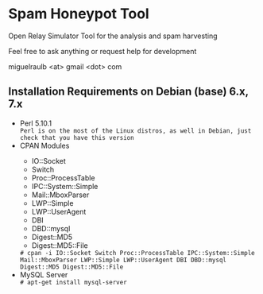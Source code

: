 <h1>Spam Honeypot Tool</h1>

Open Relay Simulator Tool for the analysis and spam harvesting

Feel free to ask anything or request help for development

miguelraulb &lt;at&gt; gmail &lt;dot&gt; com

<h2>Installation Requirements on Debian (base) 6.x, 7.x</h2>
<ul>
	<li>Perl 5.10.1</li>
	<code>Perl is on the most of the Linux distros, as well in Debian, just check that you have this version</code>
	<li>CPAN Modules</li>
	<ul>
		<li>IO::Socket</li>
		<li>Switch</li>
		<li>Proc::ProcessTable</li>
		<li>IPC::System::Simple</li>
		<li>Mail::MboxParser</li>
		<li>LWP::Simple</li>
		<li>LWP::UserAgent</li>
		<li>DBI</li>
		<li>DBD::mysql</li>
		<li>Digest::MD5</li>
		<li>Digest::MD5::File</li>
	</ul>
	<code># cpan -i IO::Socket Switch Proc::ProcessTable IPC::System::Simple Mail::MboxParser LWP::Simple LWP::UserAgent DBI DBD::mysql Digest::MD5 Digest::MD5::File</code>
	<li>MySQL Server</li>
	<code># apt-get install mysql-server</code>
</ul>
